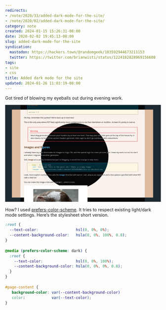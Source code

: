 ```yaml
---
redirects:
- /note/2020/33/added-dark-mode-for-the-site/
- /note/2020/02/added-dark-mode-for-the-site/
category: note
created: 2024-01-15 15:26:31-08:00
date: 2020-02-02 19:45:13-08:00
slug: added-dark-mode-for-the-site
syndication:
  mastodon: https://hackers.town/@randomgeek/103592944673211153
  twitter: https://twitter.com/brianwisti/status/1224182828969156608
tags:
- site
- css
title: Added dark mode for the site
updated: 2024-01-26 11:03:19-08:00
---
```


Got tired of blowing my eyeballs out during evening work.

![attachments/img/2020/cover-2020-02-02.png](../../../attachments/img/2020/cover-2020-02-02.png)

How? I used [prefers-color-scheme](https://developer.mozilla.org/en-US/search?q=prefers-color-scheme). It tries to respect existing light/dark mode settings. Here’s the stylesheet short version.

````scss
:root {
  --text-color:                 hsl(0, 0%, 0%);
  --content-background-color:   hsla(0, 0%, 100%, 0.8);
}

@media (prefers-color-scheme: dark) {
  :root {
    --text-color:               hsl(0, 0%, 100%);
    --content-background-color: hsla(0, 0%, 0%, 0.8);
  }
}

#page-content {
   background-color: var(--content-background-color)
   color:            var(--text-color);
}
````